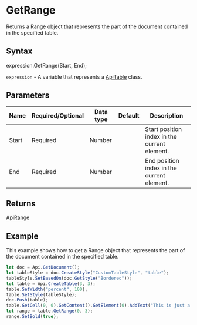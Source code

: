 # GetRange

Returns a Range object that represents the part of the document contained in the specified table.

## Syntax

expression.GetRange(Start, End);

`expression` - A variable that represents a [ApiTable](../ApiTable.md) class.

## Parameters

| **Name** | **Required/Optional** | **Data type** | **Default** | **Description** |
| ------------- | ------------- | ------------- | ------------- | ------------- |
| Start | Required | Number |  | Start position index in the current element. |
| End | Required | Number |  | End position index in the current element. |

## Returns

[ApiRange](../../ApiRange/ApiRange.md)

## Example

This example shows how to get a Range object that represents the part of the document contained in the specified table.

```javascript
let doc = Api.GetDocument();
let tableStyle = doc.CreateStyle("CustomTableStyle", "table");
tableStyle.SetBasedOn(doc.GetStyle("Bordered"));
let table = Api.CreateTable(3, 3);
table.SetWidth("percent", 100);
table.SetStyle(tableStyle);
doc.Push(table);
table.GetCell(0, 0).GetContent().GetElement(0).AddText("This is just a sample text.");
let range = table.GetRange(0, 3);
range.SetBold(true);
```
